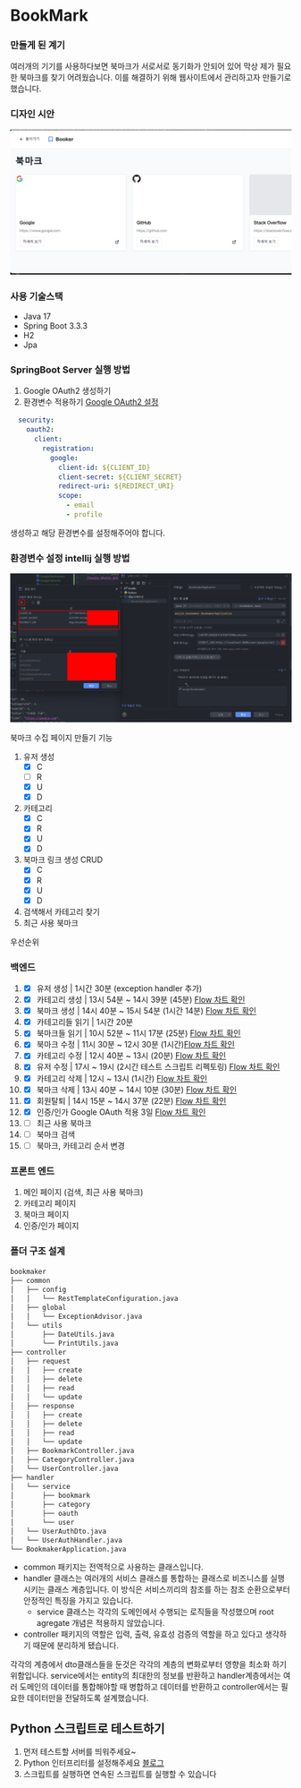 # BookMark

### 만들게 된 계기
여러개의 기기를 사용하다보면 북마크가 서로서로 동기화가 안되어 있어 막상 제가 필요한 
북마크를 찾기 어려웠습니다. 이를 해결하기 위해 웹사이트에서 관리하고자 만들기로 했습니다.

### 디자인 시안
![img.png](img.png)

### 사용 기술스택
- Java 17
- Spring Boot 3.3.3
- H2
- Jpa

### SpringBoot Server 실행 방법 
1. Google OAuth2 생성하기
2. 환경변수 적용하기
[Google OAuth2 설정](https://velog.io/@zini9188/OAuth-%ED%94%84%EB%A1%9C%EC%A0%9D%ED%8A%B8%EC%97%90-OAuth-2.0-%EC%A0%81%EC%9A%A9%ED%95%98%EA%B8%B0)

```yml
  security:
    oauth2:
      client:
        registration:
          google:
            client-id: ${CLIENT_ID}
            client-secret: ${CLIENT_SECRET}
            redirect-uri: ${REDIRECT_URI}
            scope:
              - email
              - profile
```
생성하고 해당 환경변수를 설정해주어야 합니다.
### 환경변수 설정 intellij 실행 방법
![img_1.png](img_1.png)

북마크 수집 페이지 만들기
기능
1. 유저 생성
   - [X] C 
   - [ ] R 
   - [x] U
   - [x] D
1. 카테고리 
   - [X] C 
   - [X] R 
   - [x] U
   - [x] D
2.  북마크 링크 생성 CRUD
    - [x] C 
    - [x] R 
    - [x] U  
    - [x] D
3. 검색해서 카테고리 찾기
4. 최근 사용 북마크

우선순위
### 백엔드
1. - [x] 유저 생성 | 1시간 30분 (exception handler 추가)
2. - [x] 카테고리 생성 | 13시 54분 ~ 14시 39분 (45분) [Flow 차트 확인](./DetailWork/CreateCategory.md)
3. - [x] 북마크 생성 | 14시 40분 ~ 15시 54분 (1시간 14분) [Flow 차트 확인](./DetailWork/CreateBookmark.md)
4. - [x] 카테고리들 읽기 | 1시간 20분
5. - [x] 북마크들 읽기 | 10시 52분 ~ 11시 17분 (25분) [Flow 차트 확인](./DetailWork/ReadBookmark.md)
6. - [x] 북마크 수정 | 11시 30분 ~ 12시 30분 (1시간)[Flow 차트 확인](./DetailWork/UpdateBookmark.md)
7. - [x] 카테고리 수정 | 12시 40분 ~ 13시 (20분) [Flow 차트 확인](./DetailWork/UpdateCategory.md)
8. - [x] 유저 수정 | 17시 ~ 19시 (2시간 테스트 스크립트 리펙토링) [Flow 차트 확인](./DetailWork/UpdateUser.md)
9. - [x] 카테고리 삭제 | 12시 ~ 13시 (1시간) [Flow 차트 확인](./DetailWork/DeleteCategory.md)
10. - [x] 북마크 삭제 | 13시 40분 ~ 14시 10분 (30분) [Flow 차트 확인](./DetailWork/DeleteBookmark.md)
11. - [x] 회원탈퇴 | 14시 15분 ~ 14시 37분 (22분) [Flow 차트 확인](./DetailWork/DeleteUser.md)
12. - [x] 인증/인가 Google OAuth 적용 3일 [Flow 차트 확인](./DetailWork/CreateOAuthUser.md)
13. - [ ] 최근 사용 북마크
14. - [ ] 북마크 검색
15. - [ ] 북마크, 카테고리 순서 변경

### 프론트 엔드
1. 메인 페이지 (검색, 최근 사용 북마크)
2. 카테고리 페이지
3. 북마크 페이지
4. 인증/인가 페이지

### 폴더 구조 설계
```commandline
bookmaker
├── common
│   ├── config
│   │   └── RestTemplateConfiguration.java
│   ├── global
│   │   └── ExceptionAdvisor.java
│   └── utils
│       ├── DateUtils.java
│       └── PrintUtils.java
├── controller
│   ├── request
│   │   ├── create
│   │   ├── delete
│   │   ├── read
│   │   └── update
│   ├── response
│   │   ├── create
│   │   ├── delete
│   │   ├── read
│   │   └── update
│   ├── BookmarkController.java
│   ├── CategoryController.java
│   └── UserController.java
├── handler
│   └── service
│       ├── bookmark
│       ├── category
│       ├── oauth
│       └── user
│   └── UserAuthDto.java
│   └── UserAuthHandler.java
└── BookmakerApplication.java
```
- common 패키지는 전역적으로 사용하는 클래스입니다.
- handler 클래스는 여러개의 서비스 클래스를 통합하는 클래스로 비즈니스를 실행시키는 클래스 계층입니다.
이 방식은 서비스끼리의 참조를 하는 참조 순환으로부터 안정적인 특징을 가지고 있습니다.
    - service 클래스는 각각의 도메인에서 수행되는 로직들을 작성했으며 root agregate 개념은 적용하지 않았습니다. 
- controller 패키지의 역할은 입력, 출력, 유효성 검증의 역할을 하고 있다고 생각하기 때문에 분리하게 됐습니다.

각각의 계층에서 dto클래스들을 둔것은 각각의 계층의 변화로부터 영향을 최소화 하기 위함입니다.
service에서는 entity의 최대한의 정보를 반환하고 handler계층에서는 여러 도메인의 데이터를 통합해야할 때 
병합하고 데이터를 반환하고 controller에서는 필요한 데이터만을 전달하도록 설계했습니다.

## Python 스크립트로 테스트하기
1. 먼저 테스트할 서버를 띄워주세요~
2. Python 인터프리터를 설정해주세요 [블로그](https://jojoldu.tistory.com/465)
3. 스크립트를 실행하면 연속된 스크립트를 실행할 수 있습니다

